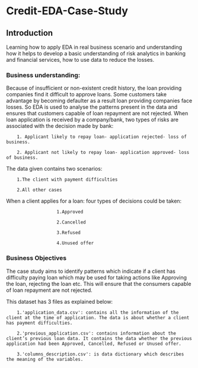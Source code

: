 # Credit-EDA-Case-Study

## Introduction

Learning how to apply EDA in real business scenario and understanding how it helps to develop a basic understanding of risk analytics in banking and financial services, how to use data to reduce the losses.

### Business understanding:

Because of insufficient or non-existent credit history, the loan providing companies find it difficult to approve loans. Some customers take advantage by becoming defaulter as a result loan providing companies face losses. So EDA is used to analyse the patterns present in the data and ensures that customers capable of loan repayment are not rejected. When loan application is received by a company/bank, two types of risks are associated with the decision made by bank:

        1. Applicant likely to repay loan- application rejected- loss of business. 

        2. Applicant not likely to repay loan- application approved- loss of business.

The data given contains two scenarios:

        1.The client with payment difficulties

        2.All other cases

When a client applies for a loan: four types of decisions could be taken:

                       1.Approved
                       
                       2.Cancelled
                       
                       3.Refused
                       
                       4.Unused offer

### Business Objectives

The case study aims to identify patterns which indicate if a client has difficulty paying loan which may be used for taking actions like Approving the loan, rejecting the loan etc. This will ensure that the consumers capable of loan repayment are not rejected.

This dataset has 3 files as explained below:

        1.'application_data.csv': contains all the information of the client at the time of application. The data is about whether a client has payment difficulties.

        2.'previous_application.csv': contains information about the client’s previous loan data. It contains the data whether the previous application had been Approved, Cancelled, Refused or Unused offer.

        3.'columns_description.csv': is data dictionary which describes the meaning of the variables.

